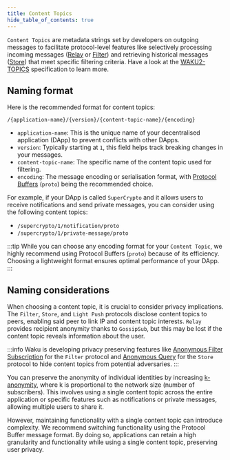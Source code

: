 ```yaml
---
title: Content Topics
hide_table_of_contents: true
---
```


`Content Topics` are metadata strings set by developers on outgoing messages to facilitate protocol-level features like selectively processing incoming messages ([Relay](/learn/concepts/protocols#relay) or [Filter](/learn/concepts/protocols#filter)) and retrieving historical messages ([Store](/learn/concepts/protocols#store)) that meet specific filtering criteria. Have a look at the [WAKU2-TOPICS](https://rfc.vac.dev/spec/23/#content-topics) specification to learn more.

## Naming format

Here is the recommended format for content topics:

`/{application-name}/{version}/{content-topic-name}/{encoding}`

- `application-name`: This is the unique name of your decentralised application (DApp) to prevent conflicts with other DApps.
- `version`: Typically starting at `1`, this field helps track breaking changes in your messages.
- `content-topic-name`: The specific name of the content topic used for filtering.
- `encoding`: The message encoding or serialisation format, with [Protocol Buffers](https://protobuf.dev/) (`proto`) being the recommended choice.

For example, if your DApp is called `SuperCrypto` and it allows users to receive notifications and send private messages, you can consider using the following content topics:

- `/supercrypto/1/notification/proto`
- `/supercrypto/1/private-message/proto`

:::tip
While you can choose any encoding format for your `Content Topic`, we highly recommend using Protocol Buffers (`proto`) because of its efficiency. Choosing a lightweight format ensures optimal performance of your DApp.
:::

## Naming considerations

When choosing a content topic, it is crucial to consider privacy implications. The `Filter`, `Store`, and `Light Push` protocols disclose content topics to peers, enabling said peer to link IP and content topic interests. `Relay` provides recipient anonymity thanks to `GossipSub`, but this may be lost if the content topic reveals information about the user.

:::info
Waku is developing privacy preserving features like [Anonymous Filter Subscription](https://rfc.vac.dev/spec/12/#future-work) for the `Filter` protocol and [Anonymous Query](https://rfc.vac.dev/spec/13/#future-work) for the `Store` protocol to hide content topics from potential adversaries.
:::

You can preserve the anonymity of individual identities by increasing [k-anonymity](https://www.privitar.com/blog/k-anonymity-an-introduction/), where k is proportional to the network size (number of subscribers). This involves using a single content topic across the entire application or specific features such as notifications or private messages, allowing multiple users to share it.

However, maintaining functionality with a single content topic can introduce complexity. We recommend switching functionality using the Protocol Buffer message format. By doing so, applications can retain a high granularity and functionality while using a single content topic, preserving user privacy.